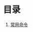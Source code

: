# 目录

1. [常用命令](https://github.com/zswordsman/note/blob/master/Linux/%E5%B8%B8%E7%94%A8%E5%91%BD%E4%BB%A4.md)
